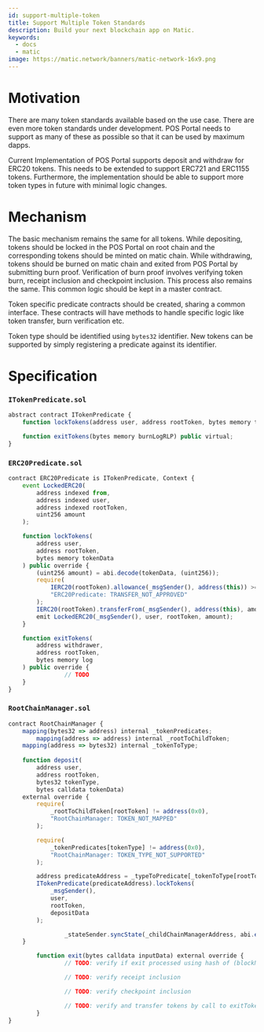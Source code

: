 ```yaml
---
id: support-multiple-token
title: Support Multiple Token Standards
description: Build your next blockchain app on Matic.
keywords:
  - docs
  - matic
image: https://matic.network/banners/matic-network-16x9.png 
---
```

# Motivation

There are many token standards available based on the use case. There are even more token standards under development. POS Portal needs to support as many of these as possible so that it can be used by maximum dapps.

Current Implementation of POS Portal supports deposit and withdraw for ERC20 tokens. This needs to be extended to support ERC721 and ERC1155 tokens. Furthermore, the implementation should be able to support more token types in future with minimal logic changes.

# Mechanism

The basic mechanism remains the same for all tokens. While depositing, tokens should be locked in the POS Portal on root chain and the corresponding tokens should be minted on matic chain. While withdrawing, tokens should be burned on matic chain and exited from POS Portal by submitting burn proof. Verification of burn proof involves verifying token burn, receipt inclusion and checkpoint inclusion. This process also remains the same. This common logic should be kept in a master contract.

Token specific predicate contracts should be created, sharing a common interface. These contracts will have methods to handle specific logic like token transfer, burn verification etc. 

Token type should be identified using  `bytes32` identifier. New tokens can be supported by simply registering a predicate against its identifier.

# Specification

### `ITokenPredicate.sol`

```jsx
abstract contract ITokenPredicate {
    function lockTokens(address user, address rootToken, bytes memory tokenData) public virtual;

    function exitTokens(bytes memory burnLogRLP) public virtual;
}
```

### `ERC20Predicate.sol`

```jsx
contract ERC20Predicate is ITokenPredicate, Context {
    event LockedERC20(
        address indexed from,
        address indexed user,
        address indexed rootToken,
        uint256 amount
    );

    function lockTokens(
        address user,
        address rootToken,
        bytes memory tokenData
    ) public override {
        (uint256 amount) = abi.decode(tokenData, (uint256));
        require(
            IERC20(rootToken).allowance(_msgSender(), address(this)) >= amount,
            "ERC20Predicate: TRANSFER_NOT_APPROVED"
        );
        IERC20(rootToken).transferFrom(_msgSender(), address(this), amount);
        emit LockedERC20(_msgSender(), user, rootToken, amount);
    }

    function exitTokens(
        address withdrawer,
        address rootToken,
        bytes memory log
    ) public override {
				// TODO
    }
}
```

### `RootChainManager.sol`

```jsx
contract RootChainManager {
    mapping(bytes32 => address) internal _tokenPredicates;
		mapping(address => address) internal _rootToChildToken;
    mapping(address => bytes32) internal _tokenToType;
    
    function deposit(
        address user,
        address rootToken,
        bytes32 tokenType,
        bytes calldata tokenData) 
    external override {
        require(
            _rootToChildToken[rootToken] != address(0x0),
            "RootChainManager: TOKEN_NOT_MAPPED"
        );

        require(
            _tokenPredicates[tokenType] != address(0x0),
            "RootChainManager: TOKEN_TYPE_NOT_SUPPORTED"
        );

        address predicateAddress = _typeToPredicate[_tokenToType[rootToken]];
        ITokenPredicate(predicateAddress).lockTokens(
            _msgSender(),
            user,
            rootToken,
            depositData
        );

				_stateSender.syncState(_childChainManagerAddress, abi.encode(user, rootToken, tokenType, tokenData));
    }

		function exit(bytes calldata inputData) external override {
				// TODO: verify if exit processed using hash of (blockNumber, receipt, logIndex)

				// TODO: verify receipt inclusion

				// TODO: verify checkpoint inclusion

				// TODO: verify and transfer tokens by call to exitTokens of tokenPredicate
		}
}
```